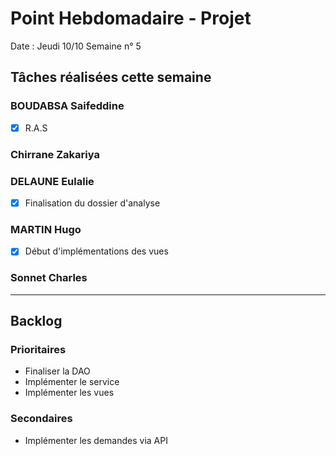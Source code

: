 # Point Hebdomadaire - Projet

Date : Jeudi 10/10
Semaine n° 5

## Tâches réalisées cette semaine


### BOUDABSA Saifeddine
- [x] R.A.S

### Chirrane Zakariya
### DELAUNE Eulalie
- [x] Finalisation du dossier d'analyse

### MARTIN Hugo
- [x] Début d'implémentations des vues


### Sonnet Charles
---

## Backlog

### Prioritaires

- Finaliser la DAO
- Implémenter le service
- Implémenter les vues


### Secondaires

- Implémenter les demandes via API

